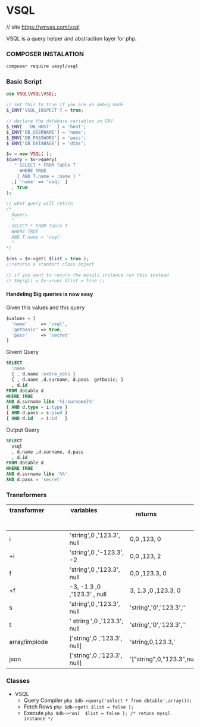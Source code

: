 # VSQL

// site
https://ymvas.com/vsql


VSQL is a query helper and abstraction layer for php.

### COMPOSER INSTALATION
```sh
composer require vasyl/vsql
```

### Basic Script

````php
use VSQL\VSQL\VSQL;

// set this to true if you are on debug mode
$_ENV['VSQL_INSPECT'] = true;

// declare the database variables in ENV
$_ENV[  'DB_HOST'  ] = 'host';
$_ENV['DB_USERNAME'] = 'name';
$_ENV['DB_PASSWORD'] = 'pass';
$_ENV['DB_DATABASE'] = 'dtbs';

$v = new VSQL( );
$query = $v->query(
   " SELECT * FROM Table T
     WHERE TRUE
    { AND T.name = :name } "
  ,[ 'name' => 'vsql' ]
  , true  
);

// what query will return
/*
  $query
  "
  SELECT * FROM Table T
  WHERE TRUE
  AND T.name = 'vsql'
  "
*/

$res = $v->get( $list = true );
//returns a standart class object

// if you want to return the mysqli instance run this instead
// $mysqli = $v->run( $list = true );

````

#### Handeling Big queries is now easy

Given this values and this query
````php
$values = [
  'name'     => 'vsql',
  'getbasic' => true,
  'pass'     => 'secret'
]
````

Givent Query
````sql
SELECT
  :name
  { , d.name :extra_cols }
  { , d.name ,d.surname, d.pass  getbasic; }
  , d.id
FROM dbtable d
WHERE TRUE
AND d.surname like '%{:surname}%'
{ AND d.type = i:type }
{ AND d.pass = s:pswd }
{ AND d.id   = i:id   }
````

Output Query
````sql
SELECT
  vsql
  , d.name ,d.surname, d.pass
  , d.id
FROM dbtable d
WHERE TRUE
AND d.surname like '%%'
AND d.pass = 'secret'
````

### Transformers

|   transformer &nbsp; &nbsp; &nbsp; &nbsp; &nbsp; &nbsp; &nbsp; &nbsp; &nbsp; &nbsp; &nbsp; &nbsp; &nbsp;&nbsp;&nbsp;&nbsp;&nbsp;&nbsp;&nbsp;&nbsp;&nbsp;&nbsp;&nbsp;&nbsp;&nbsp;&nbsp;&nbsp;&nbsp;&nbsp;&nbsp;&nbsp;&nbsp;&nbsp;&nbsp;&nbsp;&nbsp;&nbsp;&nbsp;&nbsp;&nbsp;&nbsp;&nbsp;&nbsp;&nbsp;&nbsp;&nbsp; |variables &nbsp; &nbsp; &nbsp; &nbsp; &nbsp; &nbsp; &nbsp; &nbsp; &nbsp; &nbsp; &nbsp; &nbsp; &nbsp;&nbsp;&nbsp;&nbsp;&nbsp;&nbsp;&nbsp;&nbsp;&nbsp;&nbsp;&nbsp;&nbsp;&nbsp;&nbsp;&nbsp;&nbsp;&nbsp;&nbsp;&nbsp;&nbsp;&nbsp;&nbsp;&nbsp;&nbsp;&nbsp;&nbsp;&nbsp;&nbsp;&nbsp;&nbsp;&nbsp;&nbsp;&nbsp;&nbsp;|returns   &nbsp; &nbsp; &nbsp; &nbsp; &nbsp; &nbsp; &nbsp; &nbsp; &nbsp; &nbsp; &nbsp; &nbsp; &nbsp;&nbsp;&nbsp;&nbsp;&nbsp;&nbsp;&nbsp;&nbsp;&nbsp;&nbsp;&nbsp;&nbsp;&nbsp;&nbsp;&nbsp;&nbsp;&nbsp;&nbsp;&nbsp;&nbsp;&nbsp;&nbsp;&nbsp;&nbsp;&nbsp;&nbsp;&nbsp;&nbsp;&nbsp;&nbsp;&nbsp;&nbsp;&nbsp;&nbsp;                     |
|----------------|-------------------------------|-------------------------------|
|       i        |    'string',0 ,'123.3', null  |    0,0 ,123,   0              |
|      +i        |    'string',0 ,'-123.3', -2   |    0,0 ,123, 2                |
|       f        |    'string',0 ,'123.3', null  |    0,0 ,123.3, 0              |
|      +f        | -3, -1.3  ,0 ,'123.3' , null  |   3, 1.3 ,0 ,123.3, 0         |
|       s        |    'string',0 ,'123.3', null  |    'string','0','123.3',''    |
|       t        | '  string  ',0 ,'123.3', null |    'string','0','123.3',''    |
| array/implode  |  ['string',0 ,'123.3', null]  |    'string,0,123.3,'          |
|      json      |  ['string',0 ,'123.3', null]  |'[\"string\",0,\"123.3\",null]'|


### Classes
- VSQL
  - Query Compiler ```php $db->query('select * from dbtable',array()); ```
  - Fetch Rows ```php $db->get( $list = false ); ```
  - Execute ```php $db->run(  $list = false ); /* retuns mysql instance */```
